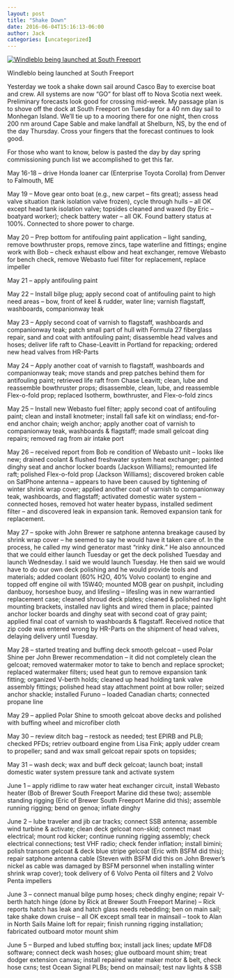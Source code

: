 ```yaml
---
layout: post
title: "Shake Down"
date: 2016-06-04T15:16:13-06:00
author: Jack
categories: [uncategorized]
---
```


[![Windleblo being launched at South Freeport](http://windleblo.com/wp-content/uploads/2016/06/IMG_2573-300x225.jpg)](/wp-content/uploads/2016/06/IMG_2573.jpg)

Windleblo being launched at South Freeport

Yesterday we took a shake down sail around Casco Bay to exercise boat and crew. All systems are now “GO” for blast off to Nova Scotia next week. Preliminary forecasts look good for crossing mid-week. My passage plan is to shove off the dock at South Freeport on Tuesday for a 40 nm day sail to Monhegan Island. We’ll tie up to a mooring there for one night, then cross 200 nm around Cape Sable and make landfall at Shelburn, NS, by the end of the day Thursday. Cross your fingers that the forecast continues to look good.

For those who want to know, below is pasted the day by day spring commissioning punch list we accomplished to get this far.

May 16-18 – drive Honda loaner car (Enterprise Toyota Corolla) from Denver to Falmouth, ME

May 19 – Move gear onto boat (e.g., new carpet – fits great); assess head valve situation (tank isolation valve frozen), cycle through hulls – all OK except head tank isolation valve; topsides cleaned and waxed (by Eric – boatyard worker); check battery water – all OK. Found battery status at 100%. Connected to shore power to charge.

May 20 – Prep bottom for antifouling paint application – light sanding, remove bowthruster props, remove zincs, tape waterline and fittings; engine work with Bob – check exhaust elbow and heat exchanger, remove Webasto for bench check, remove Webasto fuel filter for replacement, replace impeller

May 21 – apply antifouling paint

May 22 – Install bilge plug; apply second coat of antifouling paint to high need areas – bow, front of keel & rudder, water line; varnish flagstaff, washboards, companionway teak

May 23 – Apply second coat of varnish to flagstaff, washboards and companionway teak; patch small part of hull with Formula 27 fiberglass repair, sand and coat with antifouling paint; disassemble head valves and hoses; deliver life raft to Chase-Leavitt in Portland for repacking; ordered new head valves from HR-Parts

May 24 – Apply another coat of varnish to flagstaff, washboards and companionway teak; move stands and prep patches behind them for antifouling paint; retrieved life raft from Chase Leavitt; clean, lube and reassemble bowthruster props; disassemble, clean, lube, and reassemble Flex-o-fold prop; replaced Isotherm, bowthruster, and Flex-o-fold zincs

May 25 – Install new Webasto fuel filter; apply second coat of antifouling paint; clean and install knotmeter; install fall safe kit on windlass; end-for-end anchor chain; weigh anchor; apply another coat of varnish to companionway teak, washboards & flagstaff; made small gelcoat ding repairs; removed rag from air intake port

May 26 – received report from Bob re condition of Webasto unit – looks like new; drained coolant & flushed freshwater system heat exchanger; painted dinghy seat and anchor locker boards (Jackson Williams); remounted life raft; polished Flex-o-fold prop (Jackson Williams); discovered broken cable on SatPhone antenna – appears to have been caused by tightening of winter shrink wrap cover; applied another coat of varnish to companionway teak, washboards, and flagstaff; activated domestic water system – connected hoses, removed hot water heater bypass, installed sediment filter – and discovered leak in expansion tank. Removed expansion tank for replacement.

May 27 – spoke with John Brewer re satphone antenna breakage caused by shrink wrap cover – he seemed to say he would have it taken care of. In the process, he called my wind generator mast “rinky dink.” He also announced that we could either launch Tuesday or get the deck polished Tuesday and launch Wednesday. I said we would launch Tuesday. He then said we would have to do our own deck polishing and he would provide tools and materials; added coolant (60% H2O, 40% Volvo coolant) to engine and topped off engine oil with 15W40; mounted MOB gear on pushpit, including danbuoy, horseshoe buoy, and lifesling – lifesling was in new warrantied replacement case; cleaned shroud deck plates; cleaned & polished nav light mounting brackets, installed nav lights and wired them in place; painted anchor locker boards and dinghy seat with second coat of gray paint; applied final coat of varnish to washboards & flagstaff. Received notice that zip code was entered wrong by HR-Parts on the shipment of head valves, delaying delivery until Tuesday.

May 28 – started treating and buffing deck smooth gelcoat – used Polar Shine per John Brewer recommendation – it did not completely clean the gelcoat; removed watermaker motor to take to bench and replace sprocket; replaced watermaker filters; used heat gun to remove expansion tank fitting; organized V-berth holds; cleaned up head holding tank valve assembly fittings; polished head stay attachment point at bow roller; seized anchor shackle; installed Furuno – loaded Canadian charts; connected propane line

May 29 – applied Polar Shine to smooth gelcoat above decks and polished with buffing wheel and microfiber cloth

May 30 – review ditch bag – restock as needed; test EPIRB and PLB; checked PFDs; retriev outboard engine from Lisa Fink; apply udder cream to propeller; sand and wax small gelcoat repair spots on topsides;

May 31 – wash deck; wax and buff deck gelcoat; launch boat; install domestic water system pressure tank and activate system

June 1 – apply ridlime to raw water heat exchanger circuit, install Webasto heater (Bob of Brewer South Freeport Marine did these two); assemble standing rigging (Eric of Brewer South Freeport Marine did this); assemble running rigging; bend on genoa; inflate dinghy

June 2 – lube traveler and jib car tracks; connect SSB antenna; assemble wind turbine & activate; clean deck gelcoat non-skid; connect mast electrical; mount rod kicker; continue running rigging assembly; check electrical connections; test VHF radio; check fender inflation; install bimini; polish transom gelcoat & deck blue stripe gelcoat (Eric with BSFM did this); repair satphone antenna cable (Steven with BSFM did this on John Brewer’s nickel as cable was damaged by BSFM personnel when installing winter shrink wrap cover); took delivery of 6 Volvo Penta oil filters and 2 Volvo Penta impellers

June 3 – connect manual bilge pump hoses; check dinghy engine; repair V-berth hatch hinge (done by Rick at Brewer South Freeport Marine) – Rick reports hatch has leak and hatch glass needs rebedding; ben on main sail; take shake down cruise – all OK except small tear in mainsail – took to Alan in North Sails Maine loft for repair; finish running rigging installation; fabricated outboard motor mount shim

June 5 – Burped and lubed stuffing box; install jack lines; update MFD8 software; connect deck wash hoses; glue outboard mount shim; treat dodger extension canvas; install repaired water maker motor & belt, check hose cxns; test Ocean Signal PLBs; bend on mainsail; test nav lights & SSB